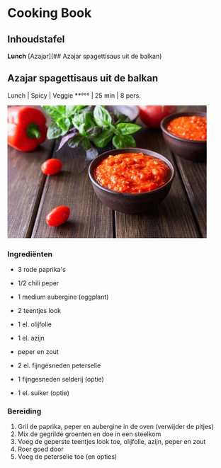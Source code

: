 # Cooking Book

## Inhoudstafel

**Lunch**
[Azajar](## Azajar spagettisaus uit de balkan)



<!-- -------------------------------------------------- -->
## Azajar spagettisaus uit de balkan
Lunch | Spicy | Veggie
**°°° | 25 min | 8 pers.

![](images/spaghetti_pic.jpg)


### Ingrediënten

<!-- - <span style="color:brown;">1</span> pan -->
- 3 rode paprika's
- 1/2 chili peper
- 1 medium aubergine (eggplant)
- 2 teentjes look
- 1 el. olijfolie
- 1 el. azijn
- peper en zout
- 2 el. fijngesneden peterselie

- 1 fijngesneden selderij (optie)
- 1 el. suiker (optie)

### Bereiding

1. Gril de paprika, peper en aubergine in de oven (verwijder de pitjes)
2. Mix de gegrilde groenten en doe in een steelkom
3. Voeg de geperste teentjes look toe, olijfolie, azijn, peper en zout
4. Roer goed door
5. Voeg de peterselie toe (en opties)

<!-- -------------------------------------------------- -->